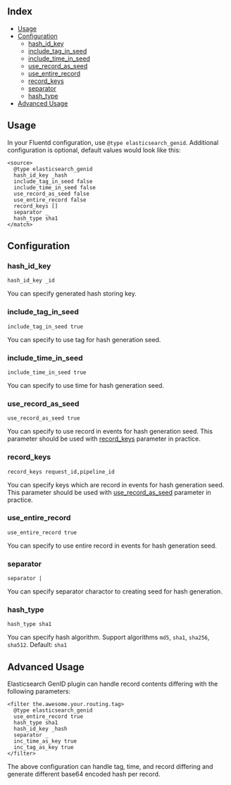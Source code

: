## Index

* [Usage](#usage)
* [Configuration](#configuration)
  + [hash_id_key](#hash_id_key)
  + [include_tag_in_seed](#include_tag_in_seed)
  + [include_time_in_seed](#include_time_in_seed)
  + [use_record_as_seed](#use_record_as_seed)
  + [use_entire_record](#use_entire_record)
  + [record_keys](#record_keys)
  + [separator](#separator)
  + [hash_type](#hash_type)
* [Advanced Usage](#advanced-usage)

## Usage

In your Fluentd configuration, use `@type elasticsearch_genid`. Additional configuration is optional, default values would look like this:

```
<source>
  @type elasticsearch_genid
  hash_id_key _hash
  include_tag_in_seed false
  include_time_in_seed false
  use_record_as_seed false
  use_entire_record false
  record_keys []
  separator _
  hash_type sha1
</match>
```

## Configuration

### hash_id_key

```
hash_id_key _id
```

You can specify generated hash storing key.

### include_tag_in_seed

```
include_tag_in_seed true
```

You can specify to use tag for hash generation seed.

### include_time_in_seed

```
include_time_in_seed true
```

You can specify to use time for hash generation seed.

### use_record_as_seed

```
use_record_as_seed true
```

You can specify to use record in events for hash generation seed. This parameter should be used with [record_keys](#record_keys) parameter in practice.

### record_keys

```
record_keys request_id,pipeline_id
```

You can specify keys which are record in events for hash generation seed. This parameter should be used with [use_record_as_seed](#use_record_as_seed) parameter in practice.

### use_entire_record

```
use_entire_record true
```

You can specify to use entire record in events for hash generation seed.


### separator

```
separator |
```

You can specify separator charactor to creating seed for hash generation.

### hash_type

```
hash_type sha1
```

You can specify hash algorithm. Support algorithms `md5`, `sha1`, `sha256`, `sha512`. Default: `sha1`

## Advanced Usage

Elasticsearch GenID plugin can handle record contents differing with the following parameters:

```aconf
<filter the.awesome.your.routing.tag>
  @type elasticsearch_genid
  use_entire_record true
  hash_type sha1
  hash_id_key _hash
  separator _
  inc_time_as_key true
  inc_tag_as_key true
</filter>
```

The above configuration can handle tag, time, and record differing and generate different base64 encoded hash per record.
